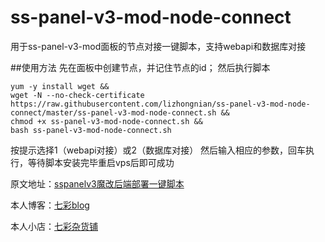 # ss-panel-v3-mod-node-connect
用于ss-panel-v3-mod面板的节点对接一键脚本，支持webapi和数据库对接

##使用方法
先在面板中创建节点，并记住节点的id；
然后执行脚本

```shell
yum -y install wget &&
wget -N --no-check-certificate https://raw.githubusercontent.com/lizhongnian/ss-panel-v3-mod-node-connect/master/ss-panel-v3-mod-node-connect.sh &&
chmod +x ss-panel-v3-mod-node-connect.sh &&
bash ss-panel-v3-mod-node-connect.sh
```

按提示选择1（webapi对接）或2（数据库对接）
然后输入相应的参数，回车执行，等待脚本安装完毕重启vps后即可成功

原文地址：[sspanelv3魔改后端部署一键脚本](https://www.7colorblog.com/?id=32/)

本人博客：[七彩blog](https://www.7colorblog.com/)

本人小店：[七彩杂货铺](https://faka.7colorblog.com/)
